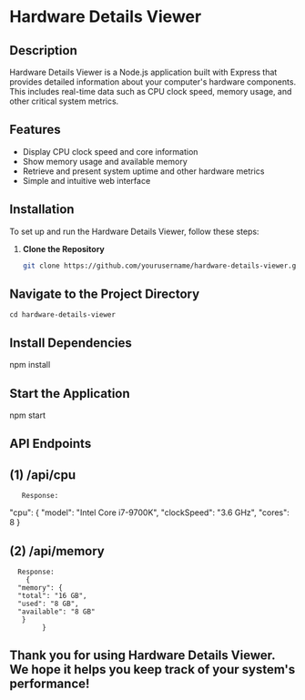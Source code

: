# Hardware Details Viewer

## Description

Hardware Details Viewer is a Node.js application built with Express that provides detailed information about your computer's hardware components. This includes real-time data such as CPU clock speed, memory usage, and other critical system metrics.

## Features

- Display CPU clock speed and core information
- Show memory usage and available memory
- Retrieve and present system uptime and other hardware metrics
- Simple and intuitive web interface

## Installation

To set up and run the Hardware Details Viewer, follow these steps:

1. **Clone the Repository**
   ```bash
   git clone https://github.com/yourusername/hardware-details-viewer.git

## Navigate to the Project Directory
    
    cd hardware-details-viewer

## Install Dependencies
   
   npm install

## Start the Application
   
   npm start

## API Endpoints
   
   ## (1) /api/cpu
      
       Response:

       
  "cpu": {
    "model": "Intel Core i7-9700K",
    "clockSpeed": "3.6 GHz",
    "cores": 8
        }
       


## (2) /api/memory

      Response:
        {
      "memory": {
      "total": "16 GB",
      "used": "8 GB",
      "available": "8 GB"
       }
            }


## Thank you for using Hardware Details Viewer. We hope it helps you keep track of your system's performance!




